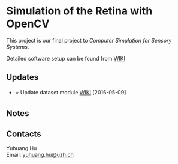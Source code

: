# Simulation of the Retina with OpenCV

This project is our final project to _Computer Simulation for Sensory Systems_.

Detailed software setup can be found from [WIKI](https://github.com/duguyue100/retina-simulation/wiki/Software-Setup)

## Updates

+ :star: Update dataset module [WIKI](https://github.com/duguyue100/retina-simulation/wiki/simretina-Python-API) [2016-05-09]

## Notes

## Contacts

Yuhuang Hu  
Email: yuhuang.hu@uzh.ch
